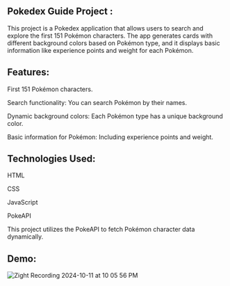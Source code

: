 ## Pokedex Guide Project :

This project is a Pokedex application that allows users to search and explore the first 151 Pokémon characters. The app generates cards with different background colors based on Pokémon type, and it displays basic information like experience points and weight for each Pokémon.

## Features:

First 151 Pokémon characters.

Search functionality: You can search Pokémon by their names.

Dynamic background colors: Each Pokémon type has a unique background color.

Basic information for Pokémon: Including experience points and weight.


## Technologies Used:

HTML

CSS

JavaScript

PokeAPI

This project utilizes the PokeAPI to fetch Pokémon character data dynamically.

## Demo:
![Zight Recording 2024-10-11 at 10 05 56 PM](https://github.com/user-attachments/assets/0499dd3c-f0a0-47ec-8cfc-ec94f488560d)

